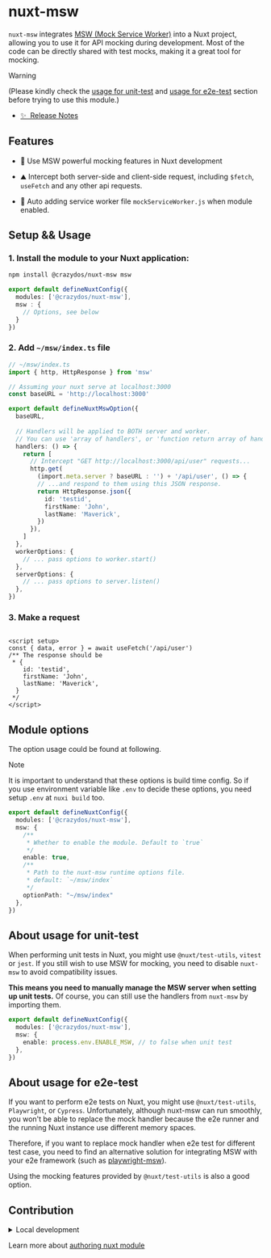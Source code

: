 # nuxt-msw
<!-- [![npm version][npm-version-src]][npm-version-href]
[![npm downloads][npm-downloads-src]][npm-downloads-href]
[![License][license-src]][license-href]
[![Nuxt][nuxt-src]][nuxt-href] -->

`nuxt-msw` integrates [MSW (Mock Service Worker)](https://mswjs.io/) into a Nuxt project, allowing you to use it for API mocking during development. Most of the code can be directly shared with test mocks, making it a great tool for mocking. 

> [!WARNING] 
> (Please kindly check the [usage for unit-test](#about-usage-for-unit-test-sadly) and [usage for e2e-test](#about-usage-for-e2e-test-very-sadly) section before trying to use this module.) 


- [✨ &nbsp;Release Notes](/CHANGELOG.md)
<!-- - [🏀 Online playground](https://stackblitz.com/github/your-org/nuxt-msw?file=playground%2Fapp.vue) -->
<!-- - [📖 &nbsp;Documentation](https://example.com) -->

## Features

<!-- Highlight some of the features your module provide here -->
- 🌲 Use MSW powerful mocking features in Nuxt development

- ⛰ Intercept both server-side and client-side request, including `$fetch`, `useFetch` and any other api requests.

- 🚠 Auto adding service worker file `mockServiceWorker.js` when module enabled. 


## Setup && Usage

### 1. Install the module to your Nuxt application:

```bash
npm install @crazydos/nuxt-msw msw
```

```ts
export default defineNuxtConfig({
  modules: ['@crazydos/nuxt-msw'],
  msw : {
    // Options, see below
  }
})
```

### 2. Add `~/msw/index.ts` file
```ts
// ~/msw/index.ts
import { http, HttpResponse } from 'msw'

// Assuming your nuxt serve at localhost:3000 
const baseURL = 'http://localhost:3000'

export default defineNuxtMswOption({
  baseURL,
  
  // Handlers will be applied to BOTH server and worker.
  // You can use 'array of handlers', or 'function return array of handlers' for conditional case (e.g: different handler between server and worker)
  handlers: () => {
    return [
      // Intercept "GET http://localhost:3000/api/user" requests...
      http.get(
        (import.meta.server ? baseURL : '') + '/api/user', () => {
        // ...and respond to them using this JSON response.
        return HttpResponse.json({
          id: 'testid',
          firstName: 'John',
          lastName: 'Maverick',
        })
      }),
    ]
  },
  workerOptions: {
    // ... pass options to worker.start()
  },
  serverOptions: {
    // ... pass options to server.listen()
  },
})
```

### 3. Make a request
```vue

<script setup>
const { data, error } = await useFetch('/api/user')
/** The response should be
 * {
    id: 'testid',
    firstName: 'John',
    lastName: 'Maverick',
  }
 */
</script>
```

## Module options
The option usage could be found at following.

> [!NOTE]  
> It is important to understand that these options is build time config. So if you use environment variable like `.env` to decide these options, you need setup `.env` at `nuxi build` too.

```ts
export default defineNuxtConfig({
  modules: ['@crazydos/nuxt-msw'],
  msw: {
    /**
     * Whether to enable the module. Default to `true`
     */
    enable: true,
    /**
     * Path to the nuxt-msw runtime options file.
     * default: `~/msw/index`
     */
    optionPath: "~/msw/index"
  },
})
```

## About usage for unit-test
When performing unit tests in Nuxt, you might use `@nuxt/test-utils`, `vitest` or `jest`. If you still wish to use MSW for mocking, you need to disable `nuxt-msw` to avoid compatibility issues. 

**This means you need to manually manage the MSW server when setting up unit tests.** Of course, you can still use the handlers from `nuxt-msw` by importing them.

```ts
export default defineNuxtConfig({
  modules: ['@crazydos/nuxt-msw'],
  msw: {
    enable: process.env.ENABLE_MSW, // to false when unit test
  },
})
```

## About usage for e2e-test
If you want to perform e2e tests on Nuxt, you might use `@nuxt/test-utils`, `Playwright`, or `Cypress`. Unfortunately, although nuxt-msw can run smoothly, you won't be able to replace the mock handler because the e2e runner and the running Nuxt instance use different memory spaces. 

Therefore, if you want to replace mock handler when e2e test for different test case, you need to find an alternative solution for integrating MSW with your e2e framework (such as [playwright-msw](https://github.com/valendres/playwright-msw)). 

Using the mocking features provided by `@nuxt/test-utils` is also a good option.

## Contribution

<details>
  <summary>Local development</summary>
  
  ```bash
  # Install dependencies
  pnpm install
  
  # Generate type stubs
  pnpm dev:prepare
  
  # Develop with the playground
  pnpm dev
  
  # Build the playground
  pnpm dev:build
  
  # Run ESLint
  pnpm lint
  
  ```

</details>

Learn more about [authoring nuxt module](https://nuxt.com/docs/guide/going-further/modules#module-anatomy)


<!-- Badges -->
<!-- [npm-version-src]: https://img.shields.io/npm/v/nuxt-msw/latest.svg?style=flat&colorA=020420&colorB=00DC82
[npm-version-href]: https://npmjs.com/package/nuxt-msw

[npm-downloads-src]: https://img.shields.io/npm/dm/nuxt-msw.svg?style=flat&colorA=020420&colorB=00DC82
[npm-downloads-href]: https://npmjs.com/package/nuxt-msw

[license-src]: https://img.shields.io/npm/l/nuxt-msw.svg?style=flat&colorA=020420&colorB=00DC82
[license-href]: https://npmjs.com/package/nuxt-msw

[nuxt-src]: https://img.shields.io/badge/Nuxt-020420?logo=nuxt.js
[nuxt-href]: https://nuxt.com -->
